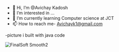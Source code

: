 - 👋 Hi, I’m @Avichay Kadosh
- 👀 I’m interested in ...
- 🌱 I’m currently learning Computer science at JCT 
- 📫 How to reach me- Avichayk1@gmail.com 

-picture i built with java code
<!---
avichayk1/avichayk1 is a ✨ special ✨ repository because its `README.md` (this file) appears on your GitHub profile.
You can click the Preview link to take a look at your changes.
--->

![FinalSoft Smooth2](https://user-images.githubusercontent.com/81593122/172828525-19fc4fd6-f5e6-4c8f-a49d-d2eae6300119.png)
